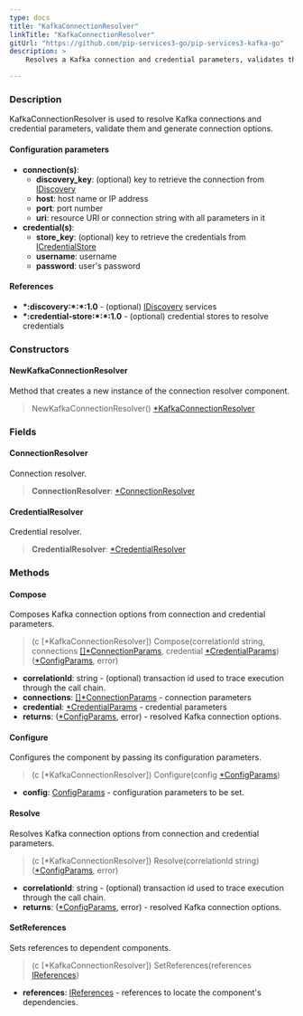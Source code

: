 ```yaml
---
type: docs
title: "KafkaConnectionResolver"
linkTitle: "KafkaConnectionResolver"
gitUrl: "https://github.com/pip-services3-go/pip-services3-kafka-go"
description: >
    Resolves a Kafka connection and credential parameters, validates them and generates connection options.

---
```


### Description

KafkaConnectionResolver is used to resolve Kafka connections and credential parameters, validate them and generate connection options.

#### Configuration parameters


- **connection(s)**:
    - **discovery_key**: (optional) key to retrieve the connection from [IDiscovery](../../../components/connect/idiscovery)
    - **host**: host name or IP address
    - **port**: port number
    - **uri**: resource URI or connection string with all parameters in it
- **credential(s)**:
    - **store_key**: (optional) key to retrieve the credentials from [ICredentialStore](../../../components/auth/icredential_store)
    - **username**: username
    - **password**: user's password

#### References

- **\*:discovery:\*:\*:1.0** - (optional) [IDiscovery](../../../components/connect/idiscovery) services
- **\*:credential-store:\*:\*:1.0** - (optional) credential stores to resolve credentials

### Constructors

#### NewKafkaConnectionResolver
Method that creates a new instance of the connection resolver component.

> NewKafkaConnectionResolver() [*KafkaConnectionResolver]()

### Fields

<span class="hide-title-link">

#### ConnectionResolver
Connection resolver.
> **ConnectionResolver**: [*ConnectionResolver](../../../components/connect/connection_resolver)

#### CredentialResolver
Credential resolver.
> **CredentialResolver**: [*CredentialResolver](../../../components/auth/credential_resolver)

</span>


### Methods

#### Compose
Composes Kafka connection options from connection and credential parameters.

> (c [*KafkaConnectionResolver]) Compose(correlationId string, connections [[]*ConnectionParams](../../../components/connect/connection_params), credential [*CredentialParams](../../../components/auth/credential_params)) ([*ConfigParams](../../../commons/config/config_params), error)

- **correlationId**: string - (optional) transaction id used to trace execution through the call chain.
- **connections**: [[]*ConnectionParams](../../../components/connect/connection_params) - connection parameters
- **credential**: [*CredentialParams](../../../components/auth/credential_params) - credential parameters
- **returns**: ([*ConfigParams](../../../commons/config/config_params), error) - resolved Kafka connection options.


#### Configure
Configures the component by passing its configuration parameters.

> (c [*KafkaConnectionResolver]) Configure(config [*ConfigParams](../../../commons/config/config_params))

- **config**: [ConfigParams](../../../commons/config/config_params) - configuration parameters to be set.


#### Resolve
Resolves Kafka connection options from connection and credential parameters.

> (c [*KafkaConnectionResolver]) Resolve(correlationId string) ([*ConfigParams](../../../commons/config/config_params), error)

- **correlationId**: string - (optional) transaction id used to trace execution through the call chain.
- **returns**: ([*ConfigParams](../../../commons/config/config_params), error) - resolved Kafka connection options.


#### SetReferences
Sets references to dependent components.

> (c [*KafkaConnectionResolver]) SetReferences(references [IReferences](../../../commons/refer/ireferences))

- **references**: [IReferences](../../../commons/refer/ireferences) - references to locate the component's dependencies.
